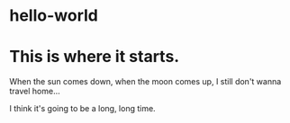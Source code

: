 # hello-world
This is where it starts.
=============


When the sun comes down, when the moon comes up, I still don't wanna travel home...

I think it's going to be a long, long time.
